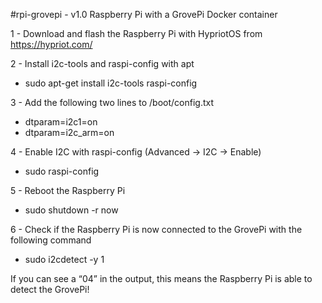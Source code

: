 #rpi-grovepi - v1.0
Raspberry Pi with a GrovePi Docker container

1 - Download and flash the Raspberry Pi with HypriotOS from https://hypriot.com/

2 - Install i2c-tools and raspi-config with apt
- sudo apt-get install i2c-tools raspi-config

3 - Add the following two lines to /boot/config.txt
- dtparam=i2c1=on
- dtparam=i2c_arm=on

4 - Enable I2C with raspi-config (Advanced -> I2C -> Enable)
- sudo raspi-config

5 - Reboot the Raspberry Pi
- sudo shutdown -r now

6 - Check if the Raspberry Pi is now connected to the GrovePi with the following command
- sudo i2cdetect -y 1
  
If you can see a “04” in the output, this means the Raspberry Pi is able to detect the GrovePi!

